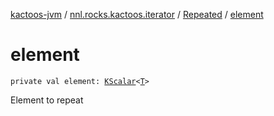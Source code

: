 [kactoos-jvm](../../index.md) / [nnl.rocks.kactoos.iterator](../index.md) / [Repeated](index.md) / [element](./element.md)

# element

`private val element: `[`KScalar`](../../nnl.rocks.kactoos/-k-scalar.md)`<`[`T`](index.md#T)`>`

Element to repeat

